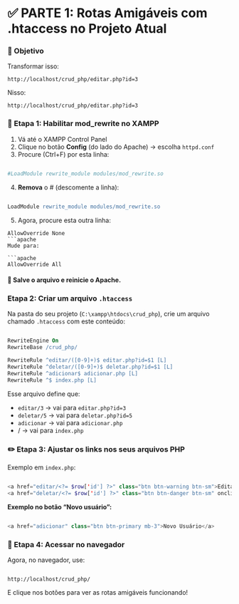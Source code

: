 # ✅ PARTE 1: Rotas Amigáveis com .htaccess no Projeto Atual
### 🎯 Objetivo
Transformar isso:

```
http://localhost/crud_php/editar.php?id=3

```
 Nisso:
```
http://localhost/crud_php/editar.php?id=3

```

### 🧰 Etapa 1: Habilitar mod_rewrite no XAMPP
1. Vá até o XAMPP Control Panel
2. Clique no botão **Config** (do lado do Apache) → escolha `httpd.conf`
3. Procure (Ctrl+F) por esta linha:


```apache

#LoadModule rewrite_module modules/mod_rewrite.so

```
4. **Remova** o # (descomente a linha):

```apache

LoadModule rewrite_module modules/mod_rewrite.so

```

5. Agora, procure esta outra linha:

```
AllowOverride None
```apache
Mude para:

```apache
AllowOverride All
```

#### 🔁 Salve o arquivo e reinicie o Apache.

### Etapa 2: Criar um arquivo `.htaccess`
Na pasta do seu projeto (`C:\xampp\htdocs\crud_php`), crie um arquivo chamado `.htaccess` com este conteúdo:
```apache

RewriteEngine On
RewriteBase /crud_php/

RewriteRule ^editar/([0-9]+)$ editar.php?id=$1 [L]
RewriteRule ^deletar/([0-9]+)$ deletar.php?id=$1 [L]
RewriteRule ^adicionar$ adicionar.php [L]
RewriteRule ^$ index.php [L]

```

Esse arquivo define que:
  * `editar/3` → vai para `editar.php?id=3`
  * `deletar/5` → vai para `deletar.php?id=5`
  * `adicionar` → vai para `adicionar.php`
  * / → vai para `index.php`

### ✏️ Etapa 3: Ajustar os links nos seus arquivos PHP
Exemplo em `index.php`:

```php

<a href="editar/<?= $row['id'] ?>" class="btn btn-warning btn-sm">Editar</a>
<a href="deletar/<?= $row['id'] ?>" class="btn btn-danger btn-sm" onclick="return confirm('Tem certeza?')">Excluir</a>

```

**Exemplo no botão “Novo usuário”:**

```php

<a href="adicionar" class="btn btn-primary mb-3">Novo Usuário</a>

```

### 🚀 Etapa 4: Acessar no navegador
Agora, no navegador, use:
```arduino

http://localhost/crud_php/

```

E clique nos botões para ver as rotas amigáveis funcionando!

